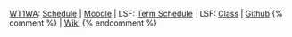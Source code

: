 [WT1WA]({{site.baseurl}}ws2015/wt1wa): [Schedule]({{site.baseurl}}ws2015/wt1wa/schedule/)
| [Moodle](https://moodle.htw-berlin.de/course/view.php?id=7350)
| LSF: [Term Schedule](https://lsf.htw-berlin.de/qisserver/rds?state=wplan&act=stg&pool=stg&P.subc=plan&k_abstgv.abstgvnr=168&idcol=k_abstgv.abstgvnr&idval=168&r_zuordabstgv.semvonint=1&k_abstgv.dtxt=internationale&missing=allTerms&r_zuordabstgv.sembisint=1&purge=n&getglobal=n&text=Internationale+Medieninformatik+%28M%29%2C+PrüfungsOrdnung+20082) | LSF: [Class](https://lsf.htw-berlin.de/qisserver/rds?state=wsearchv&search=2&veranstaltung.veranstid=107338)
| [Github](https://github.com/htw-imi-wt1wa-ws2015/)
{% comment %}
| [Wiki](https://github.com/htw-imi-webapplications/bentobox/wiki/)
{% endcomment %}
